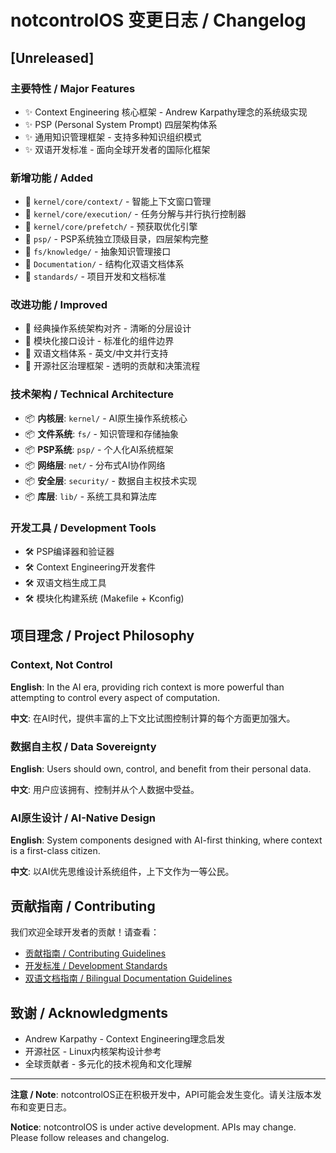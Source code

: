 # notcontrolOS 变更日志 / Changelog

## [Unreleased]

### 主要特性 / Major Features
- ✨ Context Engineering 核心框架 - Andrew Karpathy理念的系统级实现
- ✨ PSP (Personal System Prompt) 四层架构体系 
- ✨ 通用知识管理框架 - 支持多种知识组织模式
- ✨ 双语开发标准 - 面向全球开发者的国际化框架

### 新增功能 / Added
- 🎯 `kernel/core/context/` - 智能上下文窗口管理
- 🎯 `kernel/core/execution/` - 任务分解与并行执行控制器
- 🎯 `kernel/core/prefetch/` - 预获取优化引擎
- 🎯 `psp/` - PSP系统独立顶级目录，四层架构完整
- 🎯 `fs/knowledge/` - 抽象知识管理接口
- 🎯 `Documentation/` - 结构化双语文档体系
- 🎯 `standards/` - 项目开发和文档标准

### 改进功能 / Improved  
- 🔧 经典操作系统架构对齐 - 清晰的分层设计
- 🔧 模块化接口设计 - 标准化的组件边界
- 🔧 双语文档体系 - 英文/中文并行支持
- 🔧 开源社区治理框架 - 透明的贡献和决策流程

### 技术架构 / Technical Architecture
- 📦 **内核层**: `kernel/` - AI原生操作系统核心
- 📦 **文件系统**: `fs/` - 知识管理和存储抽象
- 📦 **PSP系统**: `psp/` - 个人化AI系统框架  
- 📦 **网络层**: `net/` - 分布式AI协作网络
- 📦 **安全层**: `security/` - 数据自主权技术实现
- 📦 **库层**: `lib/` - 系统工具和算法库

### 开发工具 / Development Tools
- 🛠️ PSP编译器和验证器
- 🛠️ Context Engineering开发套件
- 🛠️ 双语文档生成工具
- 🛠️ 模块化构建系统 (Makefile + Kconfig)

## 项目理念 / Project Philosophy

### Context, Not Control
**English**: In the AI era, providing rich context is more powerful than attempting to control every aspect of computation.

**中文**: 在AI时代，提供丰富的上下文比试图控制计算的每个方面更加强大。

### 数据自主权 / Data Sovereignty  
**English**: Users should own, control, and benefit from their personal data.

**中文**: 用户应该拥有、控制并从个人数据中受益。

### AI原生设计 / AI-Native Design
**English**: System components designed with AI-first thinking, where context is a first-class citizen.

**中文**: 以AI优先思维设计系统组件，上下文作为一等公民。

## 贡献指南 / Contributing

我们欢迎全球开发者的贡献！请查看：
- [贡献指南 / Contributing Guidelines](CONTRIBUTING.md)
- [开发标准 / Development Standards](standards/development/Project_Development_Standards.md)
- [双语文档指南 / Bilingual Documentation Guidelines](standards/documentation/Bilingual_Documentation_Guidelines.md)

## 致谢 / Acknowledgments

- Andrew Karpathy - Context Engineering理念启发
- 开源社区 - Linux内核架构设计参考
- 全球贡献者 - 多元化的技术视角和文化理解

---

**注意 / Note**: notcontrolOS正在积极开发中，API可能会发生变化。请关注版本发布和变更日志。

**Notice**: notcontrolOS is under active development. APIs may change. Please follow releases and changelog. 